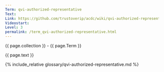 ```yaml
---
Term: qvi-authorized-representative
Text: 
Link: https://github.com/trustoverip/acdc/wiki/qvi-authorized-representative
Videostart: 
Level: 3
permalink: /term_qvi-authorized-representative.html
---
```


{{ page.collection }} - {{ page.Term }}

   {{ page.text }}

{% include_relative glossary/qvi-authorized-representative.md %}
